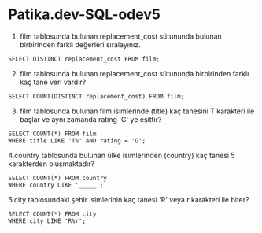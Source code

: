 # Patika.dev-SQL-odev5

1. film tablosunda bulunan replacement_cost sütununda bulunan birbirinden farklı değerleri sıralayınız.
 ```
 SELECT DISTINCT replacement_cost FROM film;
 ```
2. film tablosunda bulunan replacement_cost sütununda birbirinden farklı kaç tane veri vardır?
 ```
 SELECT COUNT(DISTINCT replacement_cost) FROM film;
```
3. film tablosunda bulunan film isimlerinde (title) kaç tanesini T karakteri ile başlar ve aynı zamanda rating 'G' ye eşittir?
```
SELECT COUNT(*) FROM film
WHERE title LIKE 'T%' AND rating = 'G';
```
4.country tablosunda bulunan ülke isimlerinden (country) kaç tanesi 5 karakterden oluşmaktadır?
```
SELECT COUNT(*) FROM country
WHERE country LIKE '_____';
```
5.city tablosundaki şehir isimlerinin kaç tanesi 'R' veya r karakteri ile biter?
```
SELECT COUNT(*) FROM city
WHERE city LIKE 'R%r';
```

